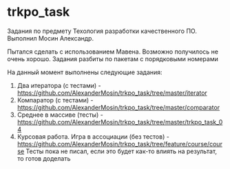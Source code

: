 # trkpo_task 
Задания по предмету Техология разработки качественного ПО.
Выполнил Мосин Александр.

Пытался сделать с использованием Мавена. Возможно получилось не очень хорошо. 
Задания разбиты по пакетам с порядковыми номерами

На данный момент выполнены следующие задания:

1. Два итератора (с тестами) - https://github.com/AlexanderMosin/trkpo_task/tree/master/iterator
2. Компаратор (с тестами) - https://github.com/AlexanderMosin/trkpo_task/tree/master/comparator
3. Среднее в массиве (тесты) - https://github.com/AlexanderMosin/trkpo_task/tree/master/trkpo_task_04
4. Курсовая работа. Игра в ассоциации (без тестов) - https://github.com/AlexanderMosin/trkpo_task/tree/feature/course/course
Тесты пока не писал, если это будет как-то влиять на результат, то готов доделать
